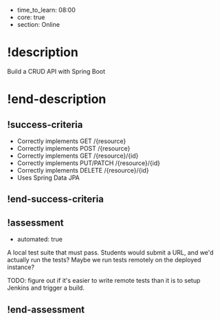 - time_to_learn: 08:00
- core: true
- section: Online

# !description
Build a CRUD API with Spring Boot
# !end-description

## !success-criteria

- Correctly implements GET /{resource}
- Correctly implements POST /{resource}
- Correctly implements GET /{resource}/{id}
- Correctly implements PUT/PATCH /{resource}/{id}
- Correctly implements DELETE /{resource}/{id}
- Uses Spring Data JPA

## !end-success-criteria

## !assessment

- automated: true

A local test suite that must pass.  Students would submit a URL, and we'd actually run the tests?  Maybe we run tests remotely on the deployed instance?

TODO: figure out if it's easier to write remote tests than it is to setup Jenkins and trigger a build.

## !end-assessment

